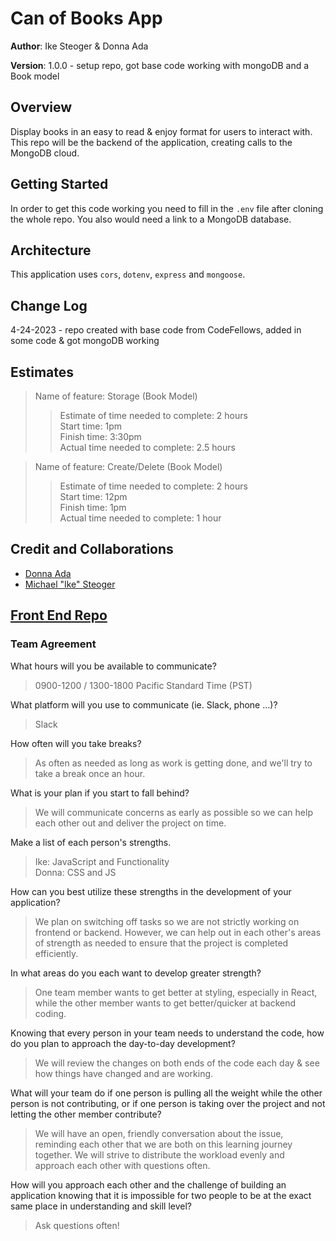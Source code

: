 # Can of Books App

**Author**: Ike Steoger & Donna Ada

**Version**: 1.0.0 - setup repo, got base code working with mongoDB and a Book model

## Overview

Display books in an easy to read & enjoy format for users to interact with. This repo will be the backend of the application, creating calls to the MongoDB cloud.

## Getting Started

In order to get this code working you need to fill in the `.env` file after cloning the whole repo. You also would need a link to a MongoDB database.

## Architecture

This application uses `cors`, `dotenv`, `express` and `mongoose`.

## Change Log

4-24-2023 - repo created with base code from CodeFellows, added in some code & got mongoDB working

## Estimates

>Name of feature: Storage (Book Model)  
>>Estimate of time needed to complete: 2 hours  
>>Start time: 1pm  
>>Finish time: 3:30pm  
>>Actual time needed to complete: 2.5 hours  

>Name of feature: Create/Delete (Book Model)
>>Estimate of time needed to complete: 2 hours  
>>Start time: 12pm  
>>Finish time: 1pm  
>>Actual time needed to complete: 1 hour 

## Credit and Collaborations

- [Donna Ada](https://github.com/donnaada)  
- [Michael "Ike" Steoger](https://github.com/IkeSteoger)  

## [Front End Repo](https://github.com/donnaada/can-of-books-frontend)

### Team Agreement

What hours will you be available to communicate?
> 0900-1200 / 1300-1800 Pacific Standard Time (PST)

What platform will you use to communicate (ie. Slack, phone …)?
> Slack

How often will you take breaks?
> As often as needed as long as work is getting done, and we'll try to take a break once an hour.

What is your plan if you start to fall behind?
> We will communicate concerns as early as possible so we can help each other out and deliver the project on time.

Make a list of each person's strengths.
> Ike: JavaScript and Functionality  
> Donna:  CSS and JS

How can you best utilize these strengths in the development of your application?
> We plan on switching off tasks so we are not strictly working on frontend or backend. However, we can help out in each other's areas of strength as needed to ensure that the project is completed efficiently.

In what areas do you each want to develop greater strength?
> One team member wants to get better at styling, especially in React, while the other member wants to get better/quicker at backend coding.

Knowing that every person in your team needs to understand the code, how do you plan to approach the day-to-day development?
> We will review the changes on both ends of the code each day & see how things have changed and are working.

What will your team do if one person is pulling all the weight while the other person is not contributing, or if one person is taking over the project and not letting the other member contribute?
> We will have an open, friendly conversation about the issue, reminding each other that we are both on this learning journey together. We will strive to distribute the workload evenly and approach each other with questions often.

How will you approach each other and the challenge of building an application knowing that it is impossible for two people to be at the exact same place in understanding and skill level?
> Ask questions often!
